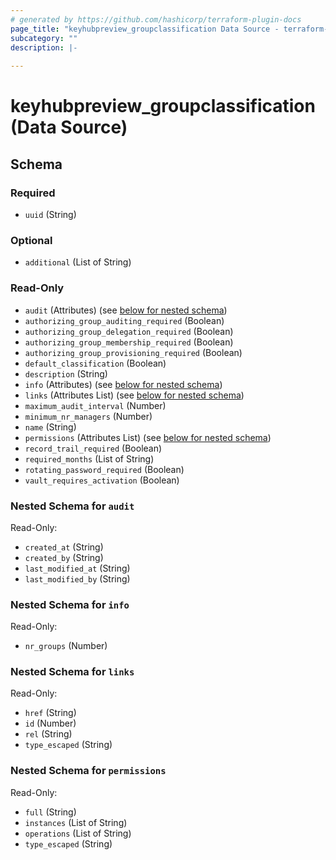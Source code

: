 ```yaml
---
# generated by https://github.com/hashicorp/terraform-plugin-docs
page_title: "keyhubpreview_groupclassification Data Source - terraform-provider-keyhubpreview"
subcategory: ""
description: |-
  
---
```


# keyhubpreview_groupclassification (Data Source)





<!-- schema generated by tfplugindocs -->
## Schema

### Required

- `uuid` (String)

### Optional

- `additional` (List of String)

### Read-Only

- `audit` (Attributes) (see [below for nested schema](#nestedatt--audit))
- `authorizing_group_auditing_required` (Boolean)
- `authorizing_group_delegation_required` (Boolean)
- `authorizing_group_membership_required` (Boolean)
- `authorizing_group_provisioning_required` (Boolean)
- `default_classification` (Boolean)
- `description` (String)
- `info` (Attributes) (see [below for nested schema](#nestedatt--info))
- `links` (Attributes List) (see [below for nested schema](#nestedatt--links))
- `maximum_audit_interval` (Number)
- `minimum_nr_managers` (Number)
- `name` (String)
- `permissions` (Attributes List) (see [below for nested schema](#nestedatt--permissions))
- `record_trail_required` (Boolean)
- `required_months` (List of String)
- `rotating_password_required` (Boolean)
- `vault_requires_activation` (Boolean)

<a id="nestedatt--audit"></a>
### Nested Schema for `audit`

Read-Only:

- `created_at` (String)
- `created_by` (String)
- `last_modified_at` (String)
- `last_modified_by` (String)


<a id="nestedatt--info"></a>
### Nested Schema for `info`

Read-Only:

- `nr_groups` (Number)


<a id="nestedatt--links"></a>
### Nested Schema for `links`

Read-Only:

- `href` (String)
- `id` (Number)
- `rel` (String)
- `type_escaped` (String)


<a id="nestedatt--permissions"></a>
### Nested Schema for `permissions`

Read-Only:

- `full` (String)
- `instances` (List of String)
- `operations` (List of String)
- `type_escaped` (String)

